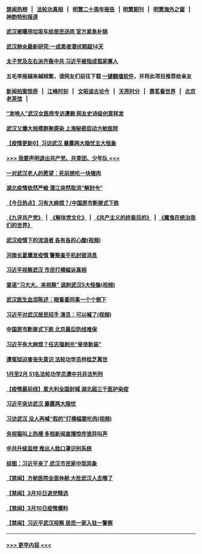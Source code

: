 #### [禁闻热榜](热点新闻.md?=0)  &nbsp;&nbsp;|&nbsp;&nbsp; [法轮功真相](https://github.com/gfw-breaker/truth/blob/master/README.md?=0) &nbsp;&nbsp;|&nbsp;&nbsp; [明慧二十周年报告](https://github.com/gfw-breaker/mh-reports/blob/master/README.md?=0) &nbsp;&nbsp;|&nbsp;&nbsp;[明慧期刊](https://github.com/gfw-breaker/mh-qikan) &nbsp;&nbsp;|&nbsp;&nbsp; [明慧海外之窗](https://github.com/gfw-breaker/mh-news/blob/master/README.md?=0) &nbsp;&nbsp;|&nbsp;&nbsp; [神韵特别报道](https://github.com/gfw-breaker/mh-news/blob/master/shenyun.md?=0)
#### [武汉被曝用垃圾车给居民送肉 官方紧急补锅](../pages/prog204/a102797380.md?t=03120402) 
#### [武汉肺炎最新研究:一成患者潜伏期超14天](../pages/prog204/a102797430.md?t=03120402) 
#### [太子党及左右派齐轰中共 习近平被指成孤家寡人](../pages/prog204/a102797317.md?t=03120402) 
#### 五毛举报越来越频繁，请网友们前往下载 [一键翻墙软件](https://github.com/gfw-breaker/ssr-accounts)，并将此项目推荐给亲友
#### [新闻拍案惊奇](https://github.com/gfw-breaker/banned-news/blob/master/pages/link4.md) &nbsp;&nbsp;|&nbsp;&nbsp; [江峰时刻](https://github.com/gfw-breaker/banned-news/blob/master/pages/link4.md) &nbsp;&nbsp;|&nbsp;&nbsp; [文昭谈古论今](https://github.com/gfw-breaker/banned-news/blob/master/pages/link4.md) &nbsp;&nbsp;|&nbsp;&nbsp; [天亮时分](https://github.com/gfw-breaker/banned-news/blob/master/pages/link4.md) &nbsp;&nbsp;|&nbsp;&nbsp; [萧茗看世界](https://github.com/gfw-breaker/banned-news/blob/master/pages/link4.md) &nbsp;&nbsp;|&nbsp;&nbsp; [北京老茶馆](https://github.com/gfw-breaker/banned-news/blob/master/pages/link4.md) &nbsp;&nbsp;|&nbsp;&nbsp; 
#### [“发哨人”武汉女医师专访遭删 网友史诗级创意转发](../pages/prog204/a102797322.md?t=03120402) 
#### [武汉又爆大规模群聚感染 上海秘密启动方舱医院](../pages/prog204/a102797238.md?t=03120402) 
#### [【疫情更新6】习访武汉 暴露两大隐忧五大怪象](../pages/prog204/a102795918.md?t=03120402) 
#### [>>> 我要声明退出共产党、共青团、少年队 <<<](https://github.com/begood0513/goodnews/blob/master/quit/letter.md) 
#### [一对武汉老人的愿望：死前想吃一块猪肉](../pages/prog204/a102797167.md?t=03120402) 
#### [湖北疫情依然严峻 潜江突然取消“解封令”](../pages/prog204/a102797168.md?t=03120402) 
#### [【今日热点】习有大麻烦？/中国房市断崖式下跌](../pages/prog204/a102797098.md?t=03120402) 
#### [《九评共产党》](https://github.com/begood0513/9ping.md/blob/master/README.md) &nbsp;|&nbsp; [《解体党文化》](../../../../jtdwh.md/blob/master/README.md)  &nbsp;|&nbsp; [《共产主义的终极目的》](../../../../gczydzjmd.md/blob/master/README.md) &nbsp;|&nbsp; [《魔鬼在统治我们的世界》](../../../../mgztzwmdsj.md/blob/master/README.md) 
#### [武汉疫情下的流浪者 各有各的心酸(视频)](../pages/prog204/a102797119.md?t=03120402) 
#### [河南长葛爆发疫情 警察查手机封锁消息](../pages/prog204/a102797142.md?t=03120402) 
#### [习近平视察武汉 市民打横幅诉真相](../pages/prog204/a102797096.md?t=03120402) 
#### [童谣“习大大，来视察” 讽刺武汉5大怪像(视频)](../pages/prog204/a102797089.md?t=03120402) 
#### [武汉医生血泪陈述：眼看着同事一个个倒下](../pages/prog204/a102797060.md?t=03120402) 
#### [习近平对武汉居民招手 演员：可以喊了(视频)](../pages/prog204/a102797016.md?t=03120402) 
#### [中国房市断崖式下跌 北京最后防线难保](../pages/prog204/a102796999.md?t=03120402) 
#### [习近平有大麻烦？任志强剥光“皇帝新装”](../pages/prog204/a102796974.md?t=03120402) 
#### [遭冤狱迫害丧失意识 法轮功学员林桂芝离世](../pages/prog204/a102797028.md?t=03120402) 
#### [1月至2月 51名法轮功学员遭中共非法判刑](../pages/prog204/a102796973.md?t=03120402) 
#### [【疫情最前线】意大利全国封城 湖北超三千医护染疫](../pages/prog204/a102796888.md?t=03120402) 
#### [习近平突访武汉 暴露两大隐忧](../pages/prog204/a102796910.md?t=03120402) 
#### [习访武汉 没人再喊“假的”打横幅要吃肉(视频)](../pages/prog204/a102796891.md?t=03120402) 
#### [央视猫叫上热搜 多档新闻直播惊传诡异叫声](../pages/prog204/a102796861.md?t=03120402) 
#### [中共升级监控 推出人脸口罩识别系统](../pages/prog204/a102796660.md?t=03120402) 
#### [组图：习近平来了 武汉市民家中现异象](../pages/prog204/a102796839.md?t=03120402) 
#### [【禁闻】方舱医院全面休舱 大批武汉人去哪了](../pages/prog204/a102796794.md?t=03120402) 
#### [【禁闻】3月10日退党精选](../pages/prog204/a102796764.md?t=03120402) 
#### [【禁闻】3月10日疫情爆料](../pages/prog204/a102796744.md?t=03120402) 
#### [【禁闻】习近平武汉视察 居民一家入驻一警察](../pages/prog204/a102796728.md?t=03120402) 

----
#### [ >>> 更早内容 <<< ](../indexes/prog204-earlier.md)
